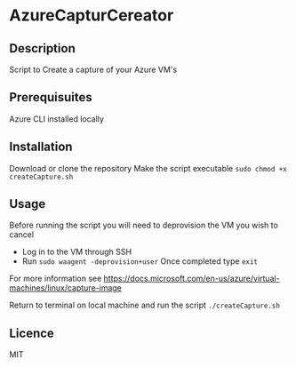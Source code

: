 # AzureCapturCereator
Description
-----------
Script to Create a capture of your Azure VM's

Prerequisuites
-----------
Azure CLI installed locally

Installation
-----------
Download or clone the repository
Make the script executable <code>sudo chmod +x createCapture.sh</code>

Usage
-----------
Before running the script you will need to deprovision the VM you wish to cancel
 - Log in to the VM through SSH
 - Run <code>sudo waagent -deprovision+user</code>
Once completed type <code>exit</code>

For more information see https://docs.microsoft.com/en-us/azure/virtual-machines/linux/capture-image

Return to terminal on local machine and run the script <code>./createCapture.sh</code>

Licence
-----------
MIT
 
